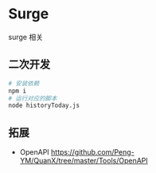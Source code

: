 # Surge

surge 相关

## 二次开发

```bash
# 安装依赖
npm i
# 运行对应的脚本
node historyToday.js
```

## 拓展

- OpenAPI <https://github.com/Peng-YM/QuanX/tree/master/Tools/OpenAPI>
